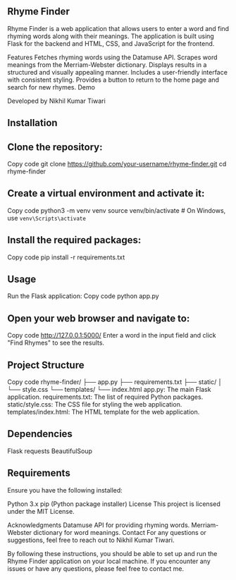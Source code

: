 ## Rhyme Finder
Rhyme Finder is a web application that allows users to enter a word and find rhyming words along with their meanings. The application is built using Flask for the backend and HTML, CSS, and JavaScript for the frontend.

Features
Fetches rhyming words using the Datamuse API.
Scrapes word meanings from the Merriam-Webster dictionary.
Displays results in a structured and visually appealing manner.
Includes a user-friendly interface with consistent styling.
Provides a button to return to the home page and search for new rhymes.
Demo

Developed by
Nikhil Kumar Tiwari


##  Installation
## Clone the repository:
Copy code
git clone https://github.com/your-username/rhyme-finder.git
cd rhyme-finder


## Create a virtual environment and activate it:
Copy code
python3 -m venv venv
source venv/bin/activate  # On Windows, use `venv\Scripts\activate`

## Install the required packages:
Copy code
pip install -r requirements.txt

## Usage
Run the Flask application:
Copy code
python app.py

## Open your web browser and navigate to:
Copy code
http://127.0.0.1:5000/
Enter a word in the input field and click "Find Rhymes" to see the results.

## Project Structure
Copy code
rhyme-finder/
├── app.py
├── requirements.txt
├── static/
│   └── style.css
└── templates/
    └── index.html
app.py: The main Flask application.
requirements.txt: The list of required Python packages.
static/style.css: The CSS file for styling the web application.
templates/index.html: The HTML template for the web application.


##  Dependencies
Flask
requests
BeautifulSoup

## Requirements
Ensure you have the following installed:

Python 3.x
pip (Python package installer)
License
This project is licensed under the MIT License.

Acknowledgments
Datamuse API for providing rhyming words.
Merriam-Webster dictionary for word meanings.
Contact
For any questions or suggestions, feel free to reach out to Nikhil Kumar Tiwari.

By following these instructions, you should be able to set up and run the Rhyme Finder application on your local machine. If you encounter any issues or have any questions, please feel free to contact me.

